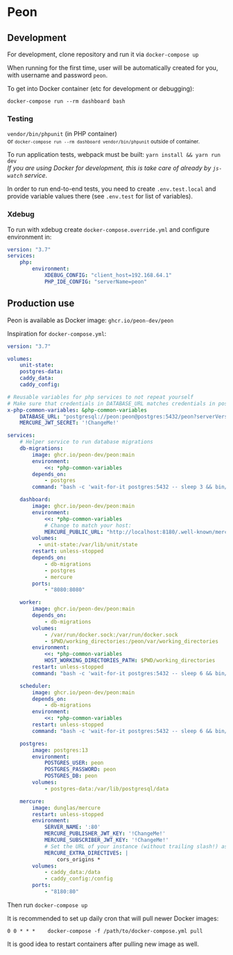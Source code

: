 # Peon

## Development

For development, clone repository and run it via `docker-compose up`

When running for the first time, user will be automatically created for you, with username and password `peon`. 

To get into Docker container (etc for development or debugging):

```shell
docker-compose run --rm dashboard bash
```

### Testing

`vendor/bin/phpunit` (in PHP container)  
or <small>`docker-compose run --rm dashboard vendor/bin/phpunit` outside of container.</small>

To run application tests, webpack must be built: `yarn install && yarn run dev`  
*If you are using Docker for development, this is take care of already by `js-watch` service*. 

In order to run end-to-end tests, you need to create `.env.test.local` and provide variable values there (see `.env.test` for list of variables).

### Xdebug

To run with xdebug create `docker-compose.override.yml` and configure environment in:
```yaml
version: "3.7"
services:
    php:
        environment:
            XDEBUG_CONFIG: "client_host=192.168.64.1"
            PHP_IDE_CONFIG: "serverName=peon"
```


## Production use

Peon is available as Docker image: `ghcr.io/peon-dev/peon`

Inspiration for `docker-compose.yml`:

```yaml
version: "3.7"

volumes:
    unit-state:
    postgres-data:
    caddy_data:
    caddy_config:

# Reusable variables for php services to not repeat yourself
# Make sure that credentials in DATABASE_URL matches credentials in postgres service
x-php-common-variables: &php-common-variables
    DATABASE_URL: "postgresql://peon:peon@postgres:5432/peon?serverVersion=13&charset=utf8"
    MERCURE_JWT_SECRET: '!ChangeMe!'

services:
    # Helper service to run database migrations
    db-migrations:
        image: ghcr.io/peon-dev/peon:main
        environment:
            <<: *php-common-variables
        depends_on:
            - postgres
        command: "bash -c 'wait-for-it postgres:5432 -- sleep 3 && bin/console doctrine:migrations:migrate --no-interaction'"

    dashboard:
        image: ghcr.io/peon-dev/peon:main
        environment:
            <<: *php-common-variables
            # Change to match your host:
            MERCURE_PUBLIC_URL: "http://localhost:8180/.well-known/mercure"
        volumes:
          - unit-state:/var/lib/unit/state
        restart: unless-stopped
        depends_on:
            - db-migrations
            - postgres
            - mercure
        ports:
            - "8080:8080"

    worker:
        image: ghcr.io/peon-dev/peon:main
        depends_on:
            - db-migrations
        volumes:
            - /var/run/docker.sock:/var/run/docker.sock
            - $PWD/working_directories:/peon/var/working_directories
        environment:
            <<: *php-common-variables
            HOST_WORKING_DIRECTORIES_PATH: $PWD/working_directories
        restart: unless-stopped
        command: "bash -c 'wait-for-it postgres:5432 -- sleep 6 && bin/worker'"

    scheduler:
        image: ghcr.io/peon-dev/peon:main
        depends_on:
            - db-migrations
        environment:
            <<: *php-common-variables
        restart: unless-stopped
        command: "bash -c 'wait-for-it postgres:5432 -- sleep 6 && bin/scheduler'"

    postgres:
        image: postgres:13
        environment:
            POSTGRES_USER: peon
            POSTGRES_PASSWORD: peon
            POSTGRES_DB: peon
        volumes:
            - postgres-data:/var/lib/postgresql/data

    mercure:
        image: dunglas/mercure
        restart: unless-stopped
        environment:
            SERVER_NAME: ':80'
            MERCURE_PUBLISHER_JWT_KEY: '!ChangeMe!'
            MERCURE_SUBSCRIBER_JWT_KEY: '!ChangeMe!'
            # Set the URL of your instance (without trailing slash!) as value of the cors_origins directive
            MERCURE_EXTRA_DIRECTIVES: |
                cors_origins *
        volumes:
            - caddy_data:/data
            - caddy_config:/config
        ports:
            - "8180:80"
```

Then run `docker-compose up`

It is recommended to set up daily cron that will pull newer Docker images:
```
0 0 * * *    docker-compose -f /path/to/docker-compose.yml pull
```
It is good idea to restart containers after pulling new image as well.
